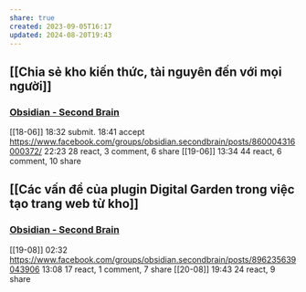 ```yaml
---
share: true
created: 2023-09-05T16:17
updated: 2024-08-20T19:43
---
```

## [[Chia sẻ kho kiến thức, tài nguyên đến với mọi người]]
### [Obsidian - Second Brain](https://www.facebook.com/groups/obsidian.secondbrain/)
[[18-06]] 18:32 submit. 18:41 accept
https://www.facebook.com/groups/obsidian.secondbrain/posts/860004316000372/
22:23 28 react, 3 comment, 6 share
[[19-06]] 13:34 44 react, 6 comment, 10 share

## [[Các vấn đề của plugin Digital Garden trong việc tạo trang web từ kho]]
### [Obsidian - Second Brain](https://www.facebook.com/groups/obsidian.secondbrain/)
[[19-08]] 02:32 https://www.facebook.com/groups/obsidian.secondbrain/posts/896235639043906
13:08 17 react, 1 comment, 7 share
[[20-08]] 19:43 24 react, 9 share